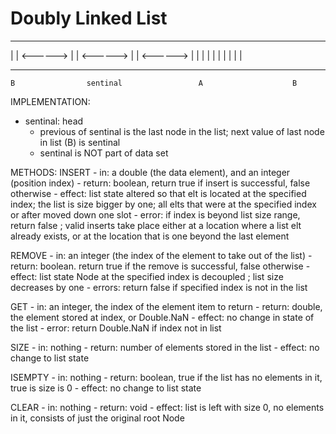 # Doubly Linked List

 ------               ------               ------               ------
|      |   <------>  |      |   <------>  |      |   <------>  |      |
|      |             |      |             |      |             |      |
 ------               ------               ------               ------
    B                sentinal                 A                    B

IMPLEMENTATION:
- sentinal: head
    - previous of sentinal is the last node in the list; next value of last node in list (B) is sentinal
    - sentinal is NOT part of data set

METHODS:
  INSERT
    - in: a double (the data element), and an integer (position index)
    - return: boolean, return true if insert is successful, false otherwise
    - effect: list state altered so that elt is located at the specified index; the list is size bigger by one;
              all elts that were at the specified index or after moved down one slot
    - error: if index is beyond list size range, return false ; valid inserts take place either at a location where
             a list elt already exists, or at the location that is one beyond the last element

  REMOVE
    - in: an integer (the index of the element to take out of the list)
    - return: boolean. return true if the remove is successful, false otherwise
    - effect: list state Node at the specified index is decoupled ; list size decreases by one
    - errors: return false if specified index is not in the list
    
  GET
    - in: an integer, the index of the element item to return
    - return: double, the element stored at index, or Double.NaN
    - effect: no change in state of the list
    - error: return Double.NaN if index not in list

  SIZE
    - in: nothing
    - return: number of elements stored in the list
    - effect: no change to list state

  ISEMPTY
    - in: nothing
    - return: boolean, true if the list has no elements in it, true is size is 0
    - effect: no change to list state

  CLEAR
    - in: nothing
    - return: void
    - effect: list is left with size 0, no elements in it, consists of just the original root Node
